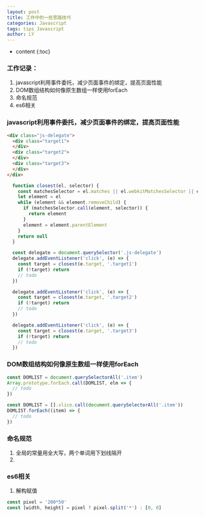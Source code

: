 ```yaml
---
layout: post
title: 工作中的一些思路技巧
categories: Javascript
tags: tips Javascript
author: LY
---
```


* content
{:toc}  

### 工作记录：

1. javascript利用事件委托，减少页面事件的绑定，提高页面性能
2. DOM数组结构如何像原生数组一样使用forEach
3. 命名规范
4. es6相关  













### javascript利用事件委托，减少页面事件的绑定，提高页面性能

```html
<div class="js-delegate">
  <div class="target1">
  </div>
  <div class="target2">
  </div>
  <div class="target3">
  </div>
</div>
```
```js
  function closest(el, selector) {
    const matchesSelector = el.matches || el.webkitMatchesSelector || el.mozMatchesSelector || el.msMatchesSelector
    let element = el
    while (element && element.removeChild) {
      if (matchesSelector.call(element, selector)) {
        return element
      }
      element = element.parentElement
    }
    return null
  }

  const delegate = document.querySelector('.js-delegate')
  delegate.addEventListener('click', (e) => {
    const target = closest(e.target, '.target1')
    if (!target) return
    // todo
  })

  delegate.addEventListener('click', (e) => {
    const target = closest(e.target, '.target2')
    if (!target) return
    // todo
  })

  delegate.addEventListener('click', (e) => {
    const target = closest(e.target, '.target3')
    if (!target) return
    // todo
  })
```

### DOM数组结构如何像原生数组一样使用forEach

```js
const DOMLIST = document.querySelectorAll('.item')
Array.prototype.forEach.call(DOMLIST, elm => {
  // todo
})
```

```js
const DOMLIST = [].slice.call(document.querySelectorAll('.item'))
DOMLIST.forEach((item) => {
  // todo
})
```

### 命名规范

1. 全局的常量用全大写，两个单词用下划线隔开
2. 

### es6相关

1. 解构赋值

```js
const pixel = '200*50'
const [width, height] = pixel ? pixel.split('*') : [0, 0]
```


